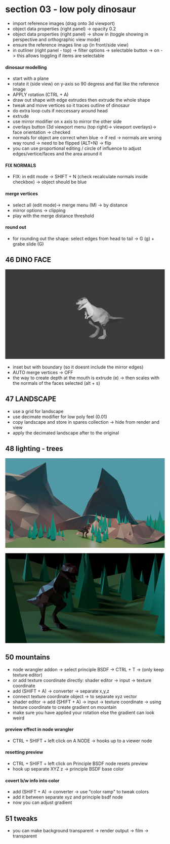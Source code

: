 # section 03 - low poly dinosaur
- import reference images (drag onto 3d viewport)
- object data properties (right panel) -> opacity 0.2
- object data properties (right panel) -> show in (toggle showing in perspective and orthographic view mode)
- ensure the reference images line up (in front/side view)
- in outliner (right panel - top) -> filter options -> selectable button -> on -> this allows toggling if items are selectable

#### dinosaur modelling
- start with a plane
- rotate it (side view) on y-axis so 90 degress and flat like the reference image
- APPLY rotation (CTRL + A)
- draw out shape with edge extrudes then extrude the whole shape
- tweak and move vertices so it traces outline of dinosaur
- do extra loop cuts if neccessary around head
- extrude
- use mirror modifier on x axis to mirror the other side
- overlays button (3d viewport menu (top right)-> viewport overlays)-> face orientation -> checked
- normals for object are correct when blue -> if red -> normals are wrong way round -> need to be flipped (ALT+N) -> flip
- you can use proportional editing / circle of influence to adjust edges/vertice/faces and the area around it

#### FIX NORMALS
- FIX: in edit mode -> SHIFT + N (check recalculate normals inside checkbox) -> object should be blue

#### merge vertices
- select all (edit mode)-> merge menu (M) -> by distance
- mirror options -> clipping
- play with the merge distance threshold

#### round out 
- for rounding out the shape: select edges from head to tail -> G (g) + grabe slide (G)

## 46 DINO FACE
![section03 - low poly dinosaur - 46-dinosaur-face.png](./section03-low-poly-dinosaur/section03%20-%20low%20poly%20dinosaur%20-%2046-dinosaur-face.png)

- inset but with boundary (so it doesnt include the mirror edges)
- AUTO merge vertices -> OFF
- the way to create depth at the mouth is extrude (e) -> then scales with the normals of the faces selected (alt + s)

## 47 LANDSCAPE
- use a grid for landscape
- use decimate modifier for low poly feel (0.01)
- copy landscape and store in spares collection -> hide from render and view
- apply the decimated landscape after to the original

## 48 lighting - trees

![section03 - low poly dinosaur - 48-trees-lighting_2.png](./section03-low-poly-dinosaur/section03%20-%20low%20poly%20dinosaur%20-%2048-trees-lighting_2.png)

![section03 - low poly dinosaur - 48-trees-lighting.png](./section03-low-poly-dinosaur/section03%20-%20low%20poly%20dinosaur%20-%2048-trees-lighting.png)

## 50 mountains
- node wrangler addon -> select principle BSDF -> CTRL + T -> (only keep texture editor)
- or add texture coordinate directly: shader editor -> input -> texture coordinate
- add (SHIFT + A) -> converter -> separate x,y,z 
- connect texture coordinate object -> to separate xyz vector
- shader editor -> add (SHIFT + A) -> input -> texture coordinate -> using texture coordinate to create gradient on mountain
- make sure you have applied your rotation else the gradient can look weird

#### preview effect in node wrangler
- CTRL + SHIFT + left click on A NODE -> hooks up to a viewer node

#### resetting preview
- CTRL + SHIFT + left click on Principle BSDF node resets preview
- hook up separate XYZ z -> principle BSDF base color

#### covert b/w info into color
- add (SHIFT + A) -> converter -> use "color ramp" to tweak colors
- add it between separate xyz and principle bsdf node
- now you can adjust gradient


## 51 tweaks
- you can make background transparent -> render output -> film -> transparent
